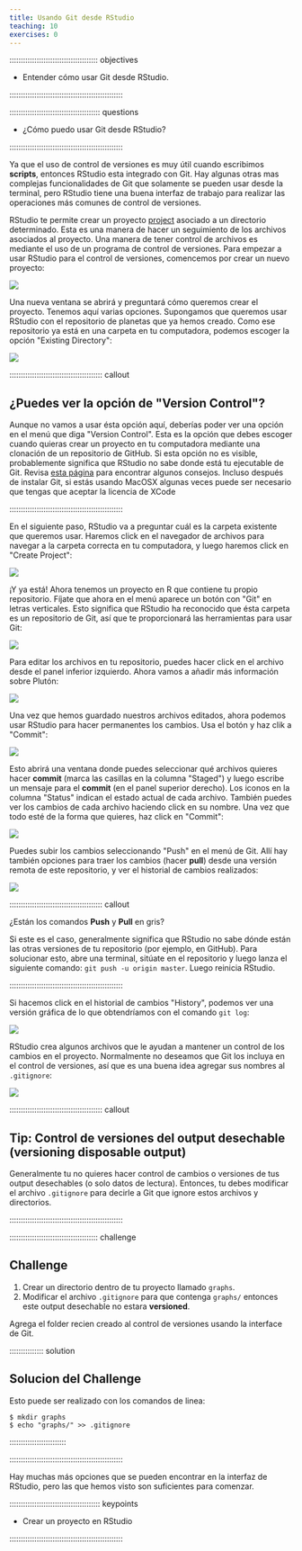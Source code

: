 ```yaml
---
title: Usando Git desde RStudio
teaching: 10
exercises: 0
---
```


::::::::::::::::::::::::::::::::::::::: objectives

- Entender cómo usar Git desde RStudio.

::::::::::::::::::::::::::::::::::::::::::::::::::

:::::::::::::::::::::::::::::::::::::::: questions

- ¿Cómo puedo usar Git desde RStudio?

::::::::::::::::::::::::::::::::::::::::::::::::::

Ya que el uso de control de versiones es muy útil cuando escribimos **scripts**, entonces RStudio esta integrado con Git. Hay algunas otras mas complejas funcionalidades de Git que solamente se pueden usar desde la terminal, pero RStudio tiene una buena interfaz de trabajo para realizar las operaciones más comunes de control de versiones.

RStudio te permite crear un proyecto [project][rstudio-projects] asociado a un directorio determinado. Esta es una manera de hacer un seguimiento de los archivos asociados al proyecto. Una manera de tener control de archivos es mediante el uso de un programa de control de versiones. Para empezar a usar RStudio para el control de versiones, comencemos por crear un nuevo proyecto:

![](fig/RStudio_screenshot_newproject.png)

Una nueva ventana se abrirá y preguntará cómo queremos crear el proyecto. Tenemos
aquí varias opciones. Supongamos que queremos usar RStudio con el repositorio de planetas
que ya hemos creado. Como ese repositorio ya está en una carpeta en tu computadora,
podemos escoger la opción "Existing Directory":

![](fig/RStudio_screenshot_existingdirectory.png)

:::::::::::::::::::::::::::::::::::::::::  callout

## ¿Puedes ver la opción de "Version Control"?

Aunque no vamos a usar ésta opción aquí, deberías poder ver una opción en el menú que diga
"Version Control". Esta es la opción que debes escoger cuando quieras crear
un proyecto en tu computadora mediante una clonación de un repositorio de GitHub.
Si esta opción no es visible, probablemente significa que RStudio no sabe
donde está tu ejecutable de Git. Revisa
[esta página](https://stat545-ubc.github.io/git03_rstudio-meet-git.html)
para encontrar algunos consejos. Incluso después de instalar Git, si estás usando MacOSX
algunas veces puede ser necesario que tengas que aceptar la licencia de XCode


::::::::::::::::::::::::::::::::::::::::::::::::::

En el siguiente paso, RStudio va a preguntar cuál es la carpeta existente que queremos usar. Haremos
click en el navegador de archivos para navegar a la carpeta correcta en tu computadora, y luego haremos click en
"Create Project":

![](fig/RStudio_screenshot_navigateexisting.png)

¡Y ya está! Ahora tenemos un proyecto en R que contiene tu propio repositorio. Fíjate que ahora en el menú aparece un botón con "Git" en letras verticales. Esto significa que RStudio ha reconocido que ésta carpeta es un repositorio de Git, así que te proporcionará las herramientas para usar Git:

![](fig/RStudio_screenshot_afterclone.png)

Para editar los archivos en tu repositorio, puedes hacer click en el archivo desde el panel inferior izquierdo. Ahora vamos a añadir más información sobre Plutón:

![](fig/RStudio_screenshot_editfiles.png)

Una vez que hemos guardado nuestros archivos editados, ahora podemos usar RStudio para hacer permanentes los cambios. Usa el botón y haz clik a "Commit":

![](fig/RStudio_screenshot_commit.png)

Esto abrirá una ventana donde puedes seleccionar qué archivos quieres hacer **commit** (marca
las casillas en la columna "Staged") y luego escribe un mensaje para el **commit** (en el panel
superior derecho). Los iconos en la columna "Status" indican el estado actual de cada
archivo. También puedes ver los cambios de cada archivo haciendo click en su nombre. Una vez
que todo esté de la forma que quieres, haz click en "Commit":

![](fig/RStudio_screenshot_review.png)

Puedes subir los cambios seleccionando "Push" en el menú de Git. Allí hay también
opciones para traer los cambios (hacer **pull**) desde una versión remota de este repositorio, y ver
el historial de cambios realizados:

![](fig/RStudio_screenshot_history.png)

:::::::::::::::::::::::::::::::::::::::::  callout

¿Están los comandos **Push** y **Pull** en gris?

Si este es el caso, generalmente significa que RStudio no sabe dónde están las
otras versiones de tu repositorio (por ejemplo, en GitHub).
Para solucionar esto, abre una terminal, sitúate en el repositorio y luego lanza el siguiente comando:
`git push -u origin master`. Luego reinicia RStudio.


::::::::::::::::::::::::::::::::::::::::::::::::::

Si hacemos click en el historial de cambios "History", podemos ver una versión gráfica de lo
que obtendríamos con el comando `git log`:

![](fig/RStudio_screenshot_viewhistory.png)

RStudio crea algunos archivos que le ayudan a mantener un control de los cambios en el proyecto. Normalmente no deseamos que Git los incluya en el control de versiones, así que es una buena idea agregar sus nombres al `.gitignore`:

![](fig/RStudio_screenshot_gitignore.png)

:::::::::::::::::::::::::::::::::::::::::  callout

## Tip: Control de versiones del output desechable (versioning disposable output)

Generalmente tu no quieres hacer control de cambios o versiones de tus output desechables  (o solo datos de lectura).
Entonces, tu debes modificar el archivo `.gitignore` para decirle a Git que ignore estos archivos
y directorios.


::::::::::::::::::::::::::::::::::::::::::::::::::

:::::::::::::::::::::::::::::::::::::::  challenge

## Challenge

1. Crear un directorio dentro de tu proyecto llamado `graphs`.
2. Modificar el archivo `.gitignore`  para que contenga `graphs/`
  entonces este output desechable no estara **versioned**.

Agrega el folder recien creado al control de versiones usando la interface de Git.

:::::::::::::::  solution

## Solucion del Challenge

Esto puede ser realizado con los comandos de linea:

``` shell
$ mkdir graphs		
$ echo "graphs/" >> .gitignore		
```

:::::::::::::::::::::::::

::::::::::::::::::::::::::::::::::::::::::::::::::

Hay muchas más opciones que se pueden encontrar en la interfaz de RStudio,
pero las que hemos visto son suficientes para comenzar.



[rstudio-projects]: https://support.rstudio.com/hc/en-us/articles/200526207-Using-Projects


:::::::::::::::::::::::::::::::::::::::: keypoints

- Crear un proyecto en RStudio

::::::::::::::::::::::::::::::::::::::::::::::::::



